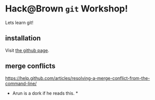 # Hack@Brown `git` Workshop!

Lets learn git!

## installation

Visit [the github page](https://help.github.com/articles/set-up-git/).

## merge conflicts

https://help.github.com/articles/resolving-a-merge-conflict-from-the-command-line/

* Arun is a dork if he reads this. *